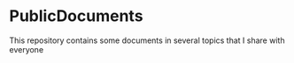 # PublicDocuments

This repository contains some documents in several topics that I share with everyone